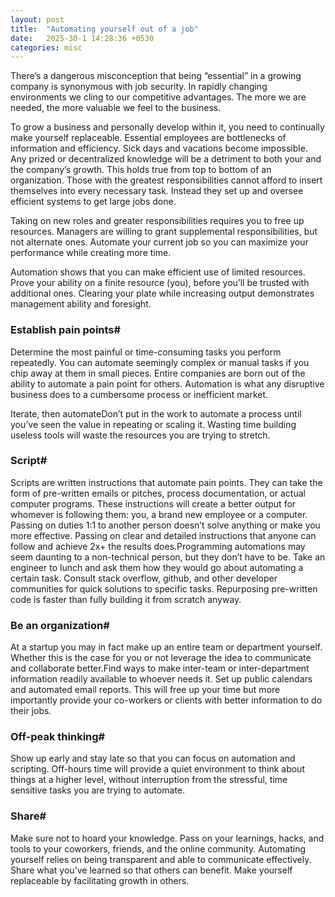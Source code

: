 ```yaml
---
layout: post
title:  "Automating yourself out of a job"
date:   2025-30-1 14:28:36 +0530
categories: misc
---
```


There’s a dangerous misconception that being “essential” in a growing company is synonymous with job security. In rapidly changing environments we cling to our competitive advantages. The more we are needed, the more valuable we feel to the business.

To grow a business and personally develop within it, you need to continually make yourself replaceable. Essential employees are bottlenecks of information and efficiency. Sick days and vacations become impossible. Any prized or decentralized knowledge will be a detriment to both your and the company’s growth. This holds true from top to bottom of an organization. Those with the greatest responsibilities cannot afford to insert themselves into every necessary task. Instead they set up and oversee efficient systems to get large jobs done.

Taking on new roles and greater responsibilities requires you to free up resources. Managers are willing to grant supplemental responsibilities, but not alternate ones. Automate your current job so you can maximize your performance while creating more time.

Automation shows that you can make efficient use of limited resources. Prove your ability on a finite resource (you), before you’ll be trusted with additional ones. Clearing your plate while increasing output demonstrates management ability and foresight.

### Establish pain points#
Determine the most painful or time-consuming tasks you perform repeatedly. You can automate seemingly complex or manual tasks if you chip away at them in small pieces. Entire companies are born out of the ability to automate a pain point for others. Automation is what any disruptive business does to a cumbersome process or inefficient market.

Iterate, then automateDon’t put in the work to automate a process until you’ve seen the value in repeating or scaling it. Wasting time building useless tools will waste the resources you are trying to stretch.

### Script#

Scripts are written instructions that automate pain points. They can take the form of pre-written emails or pitches, process documentation, or actual computer programs. These instructions will create a better output for whomever is following them: you, a brand new employee or a computer. Passing on duties 1:1 to another person doesn’t solve anything or make you more effective. Passing on clear and detailed instructions that anyone can follow and achieve 2x+ the results does.Programming automations may seem daunting to a non-technical person, but they don’t have to be. Take an engineer to lunch and ask them how they would go about automating a certain task. Consult stack overflow, github, and other developer communities for quick solutions to specific tasks. Repurposing pre-written code is faster than fully building it from scratch anyway.

### Be an organization#

At a startup you may in fact make up an entire team or department yourself. Whether this is the case for you or not leverage the idea to communicate and collaborate better.Find ways to make inter-team or inter-department information readily available to whoever needs it. Set up public calendars and automated email reports. This will free up your time but more importantly provide your co-workers or clients with better information to do their jobs.

### Off-peak thinking#

Show up early and stay late so that you can focus on automation and scripting. Off-hours time will provide a quiet environment to think about things at a higher level, without interruption from the stressful, time sensitive tasks you are trying to automate.

### Share#

Make sure not to hoard your knowledge. Pass on your learnings, hacks, and tools to your coworkers, friends, and the online community. Automating yourself relies on being transparent and able to communicate effectively. Share what you’ve learned so that others can benefit. Make yourself replaceable by facilitating growth in others.

